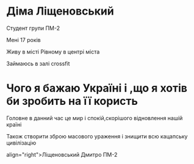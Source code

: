 <h1>Діма Ліщеновський</h1> 
<p>Студент групи ПМ-2</p>
<p>Мені 17 років</p>
<p>Живу в місті Рівному в центрі міста</p>
<p>Займаюсь в залі crossfit </p>
<h1>Чого я бажаю Україні і ,що я хотів би зробить на її користь</h1> 
<p>Головне в данний час це мир і спокій,скорішого відновлення нашій країні</p>
<p>Також створити зброю масового ураження і знищити всю кацапську цивілізацію</p>
<p> align="right">Ліщеновський Дмитро ПМ-2</p>
